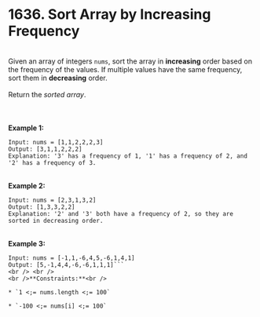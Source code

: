 # 1636. Sort Array by Increasing Frequency

<br />Given an array of integers `nums`, sort the array in **increasing** order based on the frequency of the values. If multiple values have the same frequency, sort them in **decreasing** order.<br />
<br />Return the <em>sorted array</em>.<br />
<br /> <br />
<br />**Example 1:**<br />
```
Input: nums = [1,1,2,2,2,3]
Output: [3,1,1,2,2,2]
Explanation: '3' has a frequency of 1, '1' has a frequency of 2, and '2' has a frequency of 3.
```
<br />**Example 2:**<br />
```
Input: nums = [2,3,1,3,2]
Output: [1,3,3,2,2]
Explanation: '2' and '3' both have a frequency of 2, so they are sorted in decreasing order.
```
<br />**Example 3:**<br />
```
Input: nums = [-1,1,-6,4,5,-6,1,4,1]
Output: [5,-1,4,4,-6,-6,1,1,1]```
<br /> <br />
<br />**Constraints:**<br />

* `1 <;= nums.length <;= 100`

* `-100 <;= nums[i] <;= 100`